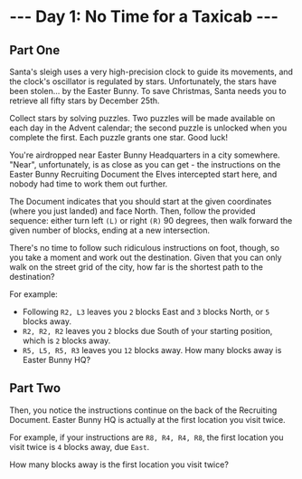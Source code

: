 # --- Day 1: No Time for a Taxicab ---

## Part One

Santa's sleigh uses a very high-precision clock to guide its movements, and the clock's oscillator 
is regulated by stars. Unfortunately, the stars have been stolen... by the Easter Bunny. 
To save Christmas, Santa needs you to retrieve all fifty stars by December 25th.

Collect stars by solving puzzles. Two puzzles will be made available on each day in the Advent calendar; 
the second puzzle is unlocked when you complete the first. Each puzzle grants one star. 
Good luck!

You're airdropped near Easter Bunny Headquarters in a city somewhere. 
"Near", unfortunately, is as close as you can get - the instructions on the Easter Bunny Recruiting 
Document the Elves intercepted start here, and nobody had time to work them out further.

The Document indicates that you should start at the given coordinates (where you just landed) and face North. 
Then, follow the provided sequence: either turn left `(L)` or right `(R)` 90 degrees, 
then walk forward the given number of blocks, ending at a new intersection.

There's no time to follow such ridiculous instructions on foot, though, 
so you take a moment and work out the destination. Given that you can only walk on the street grid of the city, 
how far is the shortest path to the destination?

For example:

- Following `R2, L3` leaves you `2` blocks East and `3` blocks North, or `5` blocks away.
- `R2, R2, R2` leaves you `2` blocks due South of your starting position, which is `2` blocks away.
- `R5, L5, R5, R3` leaves you `12` blocks away.
How many blocks away is Easter Bunny HQ?

## Part Two

Then, you notice the instructions continue on the back of the Recruiting Document. Easter Bunny HQ is actually at the first 
location you visit twice.

For example, if your instructions are `R8, R4, R4, R8`, the first location you visit twice is `4` blocks away, due `East`.

How many blocks away is the first location you visit twice?